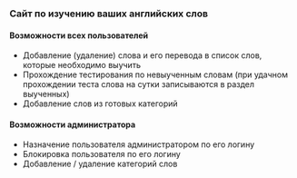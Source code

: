 ### Сайт по изучению ваших английских слов
#### Возможности всех пользователей
-  Добавление (удаление) слова и его перевода в список слов, которые необходимо выучить 
-  Прохождение тестирования по невыученным словам (при удачном прохождении теста слова на сутки записываются в раздел выученных)
-  Добавление слов из готовых категорий

#### Возможности администратора
- Назначение пользователя администратором по его логину
- Блокировка пользователя по его логину
- Добавление / удаление категорий слов